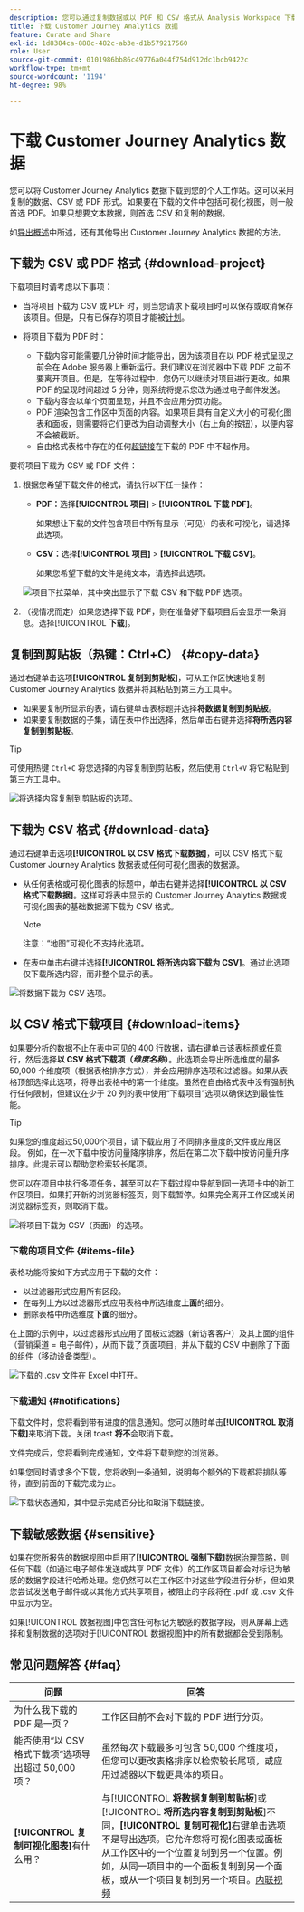 ```yaml
---
description: 您可以通过复制数据或以 PDF 和 CSV 格式从 Analysis Workspace 下载数据。
title: 下载 Customer Journey Analytics 数据
feature: Curate and Share
exl-id: 1d8384ca-888c-482c-ab3e-d1b579217560
role: User
source-git-commit: 0101986bb86c49776a044f754d912dc1bcb9422c
workflow-type: tm+mt
source-wordcount: '1194'
ht-degree: 98%

---
```


# 下载 Customer Journey Analytics 数据

您可以将 Customer Journey Analytics 数据下载到您的个人工作站。这可以采用复制的数据、CSV 或 PDF 形式。如果要在下载的文件中包括可视化视图，则一般首选 PDF。如果只想要文本数据，则首选 CSV 和复制的数据。

如[导出概述](/help/analysis-workspace/export/export-project-overview.md)中所述，还有其他导出 Customer Journey Analytics 数据的方法。

##  下载为 CSV 或 PDF 格式 {#download-project}

下载项目时请考虑以下事项：

* 当将项目下载为 CSV 或 PDF 时，则当您请求下载项目时可以保存或取消保存该项目。但是，只有已保存的项目才能被[计划](/help/analysis-workspace/export/t-schedule-report.md)。

* 将项目下载为 PDF 时：
   * 下载内容可能需要几分钟时间才能导出，因为该项目在以 PDF 格式呈现之前会在 Adobe 服务器上重新运行。我们建议在浏览器中下载 PDF 之前不要离开项目。但是，在等待过程中，您仍可以继续对项目进行更改。如果 PDF 的呈现时间超过 5 分钟，则系统将提示您改为通过电子邮件发送。
   * 下载内容会以单个页面呈现，并且不会应用分页功能。
   * PDF 渲染包含工作区中页面的内容。如果项目具有自定义大小的可视化图表和面板，则需要将它们更改为自动调整大小（右上角的按钮），以便内容不会被截断。
   * 自由格式表格中存在的任何[超链接](/help/analysis-workspace/visualizations/freeform-table/freeform-table-hyperlinks.md)在下载的 PDF 中不起作用。

要将项目下载为 CSV 或 PDF 文件：

1. 根据您希望下载文件的格式，请执行以下任一操作：

   * **PDF：**&#x200B;选择&#x200B;**[!UICONTROL 项目]** > **[!UICONTROL 下载 PDF]**。

     如果想让下载的文件包含项目中所有显示（可见）的表和可视化，请选择此选项。

   * **CSV：**&#x200B;选择&#x200B;**[!UICONTROL 项目]** > **[!UICONTROL 下载 CSV]**。

     如果您希望下载的文件是纯文本，请选择此选项。

   ![项目下拉菜单，其中突出显示了下载 CSV 和下载 PDF 选项。](assets/download-project.png)

1. （视情况而定）如果您选择下载 PDF，则在准备好下载项目后会显示一条消息。选择&#x200B;[!UICONTROL **下载**]。

## 复制到剪贴板（热键：Ctrl+C） {#copy-data}

通过右键单击选项&#x200B;**[!UICONTROL 复制到剪贴板]**，可从工作区快速地复制 Customer Journey Analytics 数据并将其粘贴到第三方工具中。

* 如果要复制所显示的表，请右键单击表标题并选择&#x200B;**将数据复制到剪贴板**。
* 如果要复制数据的子集，请在表中作出选择，然后单击右键并选择&#x200B;**将所选内容复制到剪贴板**。

>[!TIP]
>
>可使用热键 `Ctrl+C` 将您选择的内容复制到剪贴板，然后使用 `Ctrl+V` 将它粘贴到第三方工具中。


![将选择内容复制到剪贴板的选项。](assets/copy-selection.png)

## 下载为 CSV 格式 {#download-data}

通过右键单击选项&#x200B;**[!UICONTROL 以 CSV 格式下载数据]**，可以 CSV 格式下载 Customer Journey Analytics 数据表或任何可视化图表的数据源。

* 从任何表格或可视化图表的标题中，单击右键并选择&#x200B;**[!UICONTROL 以 CSV 格式下载数据]**。这样可将表中显示的 Customer Journey Analytics 数据或可视化图表的基础数据源下载为 CSV 格式。

  >[!NOTE]
  >
  >  注意：“地图”可视化不支持此选项。


* 在表中单击右键并选择&#x200B;**[!UICONTROL 将所选内容下载为 CSV]**。通过此选项仅下载所选内容，而非整个显示的表。

![将数据下载为 CSV 选项。](assets/download-data-viz.png)

## 以 CSV 格式下载项目 {#download-items}

如果要分析的数据不止在表中可见的 400 行数据，请右键单击该表标题或任意行，然后选择&#x200B;**以 CSV 格式下载项（_维度名称_）**。此选项会导出所选维度的最多 50,000 个维度项（根据表格排序方式），并会应用排序选项和过滤器。如果从表格顶部选择此选项，将导出表格中的第一个维度。虽然在自由格式表中没有强制执行任何限制，但建议在少于 20 列的表中使用“下载项目”选项以确保达到最佳性能。

>[!TIP]
>
> 如果您的维度超过50,000个项目，请下载应用了不同排序量度的文件或应用区段。 例如，在一次下载中按访问量降序排序，然后在第二次下载中按访问量升序排序。此提示可以帮助您检索较长尾项。

您可以在项目中执行多项任务，甚至可以在下载过程中导航到同一选项卡中的新工作区项目。如果打开新的浏览器标签页，则下载暂停。如果完全离开工作区或关闭浏览器标签页，则取消下载。

![将项目下载为 CSV（页面）的选项。](assets/download-items.png)

### 下载的项目文件 {#items-file}

表格功能将按如下方式应用于下载的文件：

* 以过滤器形式应用所有区段。
* 在每列上方以过滤器形式应用表格中所选维度&#x200B;**上面**&#x200B;的细分。
* 删除表格中所选维度&#x200B;**下面**&#x200B;的细分。

在上面的示例中，以过滤器形式应用了面板过滤器（新访客客户）及其上面的组件（营销渠道 = 电子邮件），从而下载了页面项目，并从下载的 CSV 中删除了下面的组件（移动设备类型）。

![下载的 .csv 文件在 Excel 中打开。](assets/downloaded-file.png)

### 下载通知 {#notifications}

下载文件时，您将看到带有进度的信息通知。您可以随时单击&#x200B;**[!UICONTROL 取消下载]**&#x200B;来取消下载。关闭 toast **将不**&#x200B;会取消下载。

文件完成后，您将看到完成通知，文件将下载到您的浏览器。

如果您同时请求多个下载，您将收到一条通知，说明每个额外的下载都将排队等待，直到前面的下载完成为止。

![下载状态通知，其中显示完成百分比和取消下载链接。](assets/toast.png)

## 下载敏感数据 {#sensitive}

如果在您所报告的数据视图中启用了&#x200B;**[!UICONTROL 强制下载]**[数据治理策略](/help/data-views/data-governance.md)，则任何下载（如通过电子邮件发送或共享 PDF 文件）的工作区项目都会对标记为敏感的数据字段进行哈希处理。您仍然可以在工作区中对这些字段进行分析，但如果您尝试发送电子邮件或以其他方式共享项目，被阻止的字段将在 .pdf 或 .csv 文件中显示为空。

如果[!UICONTROL 数据视图]中包含任何标记为敏感的数据字段，则从屏幕上选择和复制数据的选项对于[!UICONTROL 数据视图]中的所有数据都会受到限制。

## 常见问题解答 {#faq}

| 问题 | 回答 |
| --- | --- |
| 为什么我下载的 PDF 是一页？ | 工作区目前不会对下载的 PDF 进行分页。 |
| 能否使用“以 CSV 格式下载项”选项导出超过 50,000 项？ | 虽然每次下载最多可包含 50,000 个维度项，但您可以更改表格排序以检索较长尾项，或应用过滤器以下载更具体的项目。 |
| **[!UICONTROL 复制可视化图表]**&#x200B;有什么用？ | 与&#x200B;[!UICONTROL **将数据复制到剪贴板**]&#x200B;或&#x200B;[!UICONTROL **将所选内容复制到剪贴板**]&#x200B;不同，**[!UICONTROL 复制可视化]**&#x200B;右键单击选项不是导出选项。它允许您将可视化图表或面板从工作区中的一个位置复制到另一个位置。例如，从同一项目中的一个面板复制到另一个面板，或从一个项目复制到另一个项目。[内联视频](https://experienceleague.adobe.com/docs/analytics-learn/tutorials/analysis-workspace/visualizations/intra-linking-in-analysis-workspace.html?lang=zh-Hans) |
